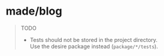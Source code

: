 # made/blog

> TODO
> * Tests should not be stored in the project directory.\
>   Use the desire package instead (`package/*/tests`).
